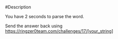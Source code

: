#Description

You have 2 seconds to parse the word.

Send the answer back using https://ringzer0team.com/challenges/17/[your_string] 
